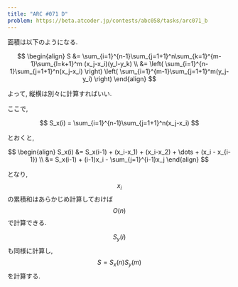 ```yaml
---
title: "ARC #071 D"
problem: https://beta.atcoder.jp/contests/abc058/tasks/arc071_b
---
```

面積は以下のようになる.

$$
\begin{align}
S &= \sum_{i=1}^{n-1}\sum_{j=1+1}^n\sum_{k=1}^{m-1}\sum_{l=k+1}^m (x_j-x_i)(y_l-y_k) \\
  &= \left( \sum_{i=1}^{n-1}\sum_{j=1+1}^n(x_j-x_i) \right) \left( \sum_{i=1}^{m-1}\sum_{j=1+1}^m(y_j-y_i) \right)
\end{align}
$$

よって, 縦横は別々に計算すればいい.

ここで,

$$
S_x(i) = \sum_{i=1}^{n-1}\sum_{j=1+1}^n(x_j-x_i)
$$

とおくと,

$$
\begin{align}
S_x(i) &= S_x(i-1) + (x_i-x_1) + (x_i-x_2) + \dots + (x_i - x_{i-1}) \\
       &= S_x(i-1) + (i-1)x_i - \sum_{j=1}^{i-1}x_j
\end{align}
$$

となり, $$ x_i $$ の累積和はあらかじめ計算しておけば $$ O(n) $$ で計算できる.

$$ S_y(i) $$ も同様に計算し, $$ S = S_x(n)S_y(m) $$ を計算する.
